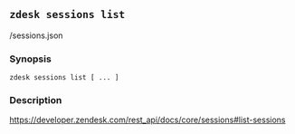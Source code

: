 ## `zdesk sessions list`

/sessions.json

### Synopsis

    zdesk sessions list [ ... ]

### Description

https://developer.zendesk.com/rest_api/docs/core/sessions#list-sessions

